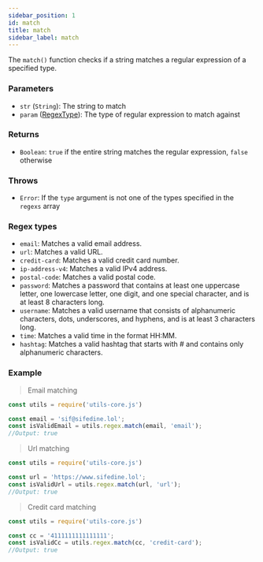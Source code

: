 ```yaml
---
sidebar_position: 1
id: match
title: match
sidebar_label: match
---
```


The `match()` function checks if a string matches a regular expression of a specified type.

### Parameters

- `str` (`String`): The string to match
- `param` ([RegexType](#regex-types)): The type of regular expression to match against

### Returns

- `Boolean`: `true` if the entire string matches the regular expression, `false` otherwise

### Throws

- `Error`: If the `type` argument is not one of the types specified in the `regexs` array

### Regex types

- `email`: Matches a valid email address.
- `url`: Matches a valid URL.
- `credit-card`: Matches a valid credit card number.
- `ip-address-v4`: Matches a valid IPv4 address.
- `postal-code`: Matches a valid postal code.
- `password`: Matches a password that contains at least one uppercase letter, one lowercase letter, one digit, and one special character, and is at least 8 characters long.
- `username`: Matches a valid username that consists of alphanumeric characters, dots, underscores, and hyphens, and is at least 3 characters long.
- `time`: Matches a valid time in the format HH:MM.
- `hashtag`: Matches a valid hashtag that starts with # and contains only alphanumeric characters.

### Example

> Email matching

```js
const utils = require('utils-core.js')

const email = 'sif@sifedine.lol';
const isValidEmail = utils.regex.match(email, 'email'); 
//Output: true
```

> Url matching

```js
const utils = require('utils-core.js')

const url = 'https://www.sifedine.lol';
const isValidUrl = utils.regex.match(url, 'url'); 
//Output: true
```

> Credit card matching

```js
const utils = require('utils-core.js')

const cc = '4111111111111111';
const isValidCc = utils.regex.match(cc, 'credit-card');
//Output: true
```
